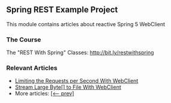 ## Spring REST Example Project

This module contains articles about reactive Spring 5 WebClient

### The Course
The "REST With Spring" Classes: http://bit.ly/restwithspring

### Relevant Articles
- [Limiting the Requests per Second With WebClient](https://www.baeldung.com/spring-webclient-limit-requests-per-second)
- [Stream Large Byte[] to File With WebClient](https://www.baeldung.com/webclient-stream-large-byte-array-to-file)
- More articles: [[<-- prev]](../spring-reactive-client)
